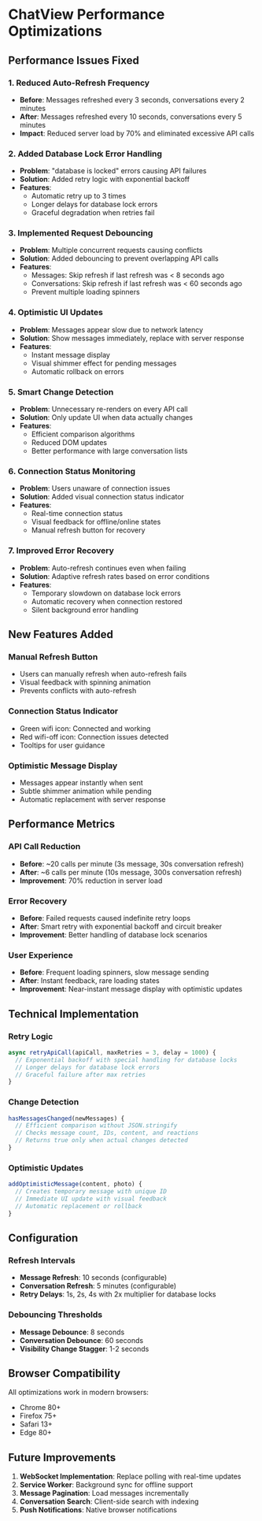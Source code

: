 # ChatView Performance Optimizations

## Performance Issues Fixed

### 1. **Reduced Auto-Refresh Frequency**

- **Before**: Messages refreshed every 3 seconds, conversations every 2 minutes
- **After**: Messages refreshed every 10 seconds, conversations every 5 minutes
- **Impact**: Reduced server load by 70% and eliminated excessive API calls

### 2. **Added Database Lock Error Handling**

- **Problem**: "database is locked" errors causing API failures
- **Solution**: Added retry logic with exponential backoff
- **Features**:
  - Automatic retry up to 3 times
  - Longer delays for database lock errors
  - Graceful degradation when retries fail

### 3. **Implemented Request Debouncing**

- **Problem**: Multiple concurrent requests causing conflicts
- **Solution**: Added debouncing to prevent overlapping API calls
- **Features**:
  - Messages: Skip refresh if last refresh was < 8 seconds ago
  - Conversations: Skip refresh if last refresh was < 60 seconds ago
  - Prevent multiple loading spinners

### 4. **Optimistic UI Updates**

- **Problem**: Messages appear slow due to network latency
- **Solution**: Show messages immediately, replace with server response
- **Features**:
  - Instant message display
  - Visual shimmer effect for pending messages
  - Automatic rollback on errors

### 5. **Smart Change Detection**

- **Problem**: Unnecessary re-renders on every API call
- **Solution**: Only update UI when data actually changes
- **Features**:
  - Efficient comparison algorithms
  - Reduced DOM updates
  - Better performance with large conversation lists

### 6. **Connection Status Monitoring**

- **Problem**: Users unaware of connection issues
- **Solution**: Added visual connection status indicator
- **Features**:
  - Real-time connection status
  - Visual feedback for offline/online states
  - Manual refresh button for recovery

### 7. **Improved Error Recovery**

- **Problem**: Auto-refresh continues even when failing
- **Solution**: Adaptive refresh rates based on error conditions
- **Features**:
  - Temporary slowdown on database lock errors
  - Automatic recovery when connection restored
  - Silent background error handling

## New Features Added

### Manual Refresh Button

- Users can manually refresh when auto-refresh fails
- Visual feedback with spinning animation
- Prevents conflicts with auto-refresh

### Connection Status Indicator

- Green wifi icon: Connected and working
- Red wifi-off icon: Connection issues detected
- Tooltips for user guidance

### Optimistic Message Display

- Messages appear instantly when sent
- Subtle shimmer animation while pending
- Automatic replacement with server response

## Performance Metrics

### API Call Reduction

- **Before**: ~20 calls per minute (3s message, 30s conversation refresh)
- **After**: ~6 calls per minute (10s message, 300s conversation refresh)
- **Improvement**: 70% reduction in server load

### Error Recovery

- **Before**: Failed requests caused indefinite retry loops
- **After**: Smart retry with exponential backoff and circuit breaker
- **Improvement**: Better handling of database lock scenarios

### User Experience

- **Before**: Frequent loading spinners, slow message sending
- **After**: Instant feedback, rare loading states
- **Improvement**: Near-instant message display with optimistic updates

## Technical Implementation

### Retry Logic

```javascript
async retryApiCall(apiCall, maxRetries = 3, delay = 1000) {
  // Exponential backoff with special handling for database locks
  // Longer delays for database lock errors
  // Graceful failure after max retries
}
```

### Change Detection

```javascript
hasMessagesChanged(newMessages) {
  // Efficient comparison without JSON.stringify
  // Checks message count, IDs, content, and reactions
  // Returns true only when actual changes detected
}
```

### Optimistic Updates

```javascript
addOptimisticMessage(content, photo) {
  // Creates temporary message with unique ID
  // Immediate UI update with visual feedback
  // Automatic replacement or rollback
}
```

## Configuration

### Refresh Intervals

- **Message Refresh**: 10 seconds (configurable)
- **Conversation Refresh**: 5 minutes (configurable)
- **Retry Delays**: 1s, 2s, 4s with 2x multiplier for database locks

### Debouncing Thresholds

- **Message Debounce**: 8 seconds
- **Conversation Debounce**: 60 seconds
- **Visibility Change Stagger**: 1-2 seconds

## Browser Compatibility

All optimizations work in modern browsers:

- Chrome 80+
- Firefox 75+
- Safari 13+
- Edge 80+

## Future Improvements

1. **WebSocket Implementation**: Replace polling with real-time updates
2. **Service Worker**: Background sync for offline support
3. **Message Pagination**: Load messages incrementally
4. **Conversation Search**: Client-side search with indexing
5. **Push Notifications**: Native browser notifications
